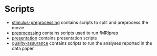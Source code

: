 # Scripts

- [stimulus-preprocessing](stimulus-preprocessing) contains scripts to
  split and preprocess the movie
- [preprocessing](preprocessing) contains scripts used to run fMRIprep
- [presentation](presentation) contains presentation scripts
- [quality-assurance](quality-assurance) contains scripts to run the
  analyses reported in the data paper
